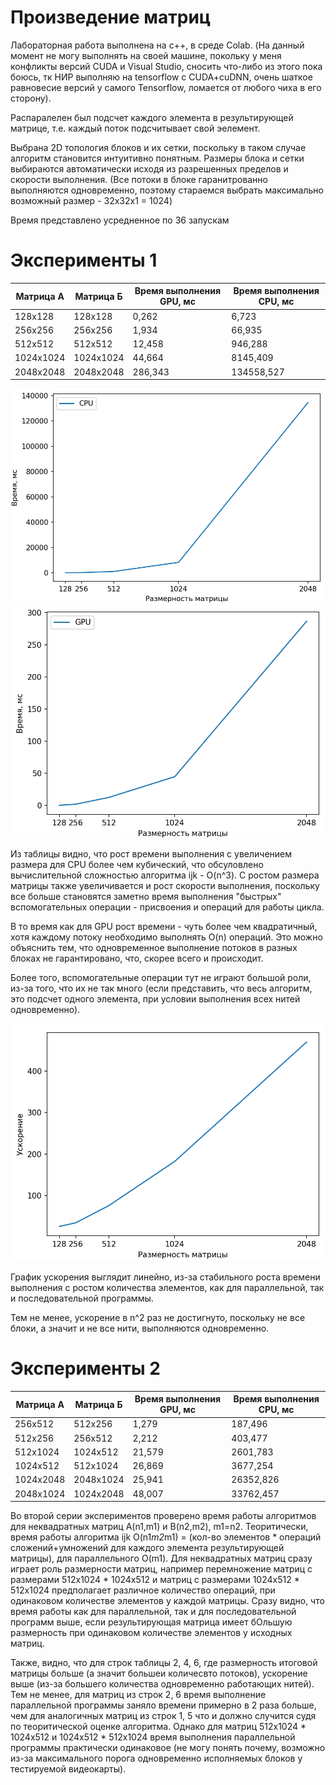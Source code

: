 # Произведение матриц
Лабораторная работа выполнена на c++, в среде Colab. 
(На данный момент не могу выполнять на своей машине, покольку у меня конфликты версий CUDA и Visual Studio, 
сносить что-либо из этого пока боюсь, тк НИР выполняю на tensorflow с CUDA+cuDNN, очень шаткое равновесие версий у самого Tensorflow,
ломается от любого чиха в его сторону).

Распаралелен был подсчет каждого элемента в результирующей матрице, т.е. каждый поток подсчитывает свой эелемент.

Выбрана 2D топология блоков и их сетки, поскольку в таком случае алгоритм становится интуитивно понятным.
Размеры блока и сетки выбираются автоматически исходя из разрешенных пределов и скорости выполнения. 
(Все потоки в блоке гаранитрованно выполняются одновременно, поэтому стараемся выбрать максимально возможный размер - 32x32x1 = 1024)

Время представлено усредненное по 36 запускам

# Эксперименты 1
Матрица А  	| Матрица Б | Время выполнения GPU, мс 	| Время выполнения CPU, мс 
----------- | --------- | -------------------------	| -----------------------
128х128  	| 128х128	| 0,262 					| 6,723
256х256  	| 256х256	| 1,934						| 66,935
512х512  	| 512х512 	| 12,458 					| 946,288
1024х1024	| 1024х1024	| 44,664 					| 8145,409
2048х2048	| 2048х2048	| 286,343					| 134558,527


![CPU](https://github.com/VadimKolodin/hpc/blob/main/matmul/cpu.png?raw=true)
![GPU](https://github.com/VadimKolodin/hpc/blob/main/matmul/gpu.png?raw=true)


Из таблицы видно, что рост времени выполнения с увеличением размера для CPU более чем кубический, что обсуловлено вычислительной сложностью алгоритма ijk - O(n^3). 
С ростом размера матрицы также увеличивается и рост скорости выполнения, 
поскольку все больше становятся заметно время выполнения "быстрых" вспомогательных операции - присвоения и операций для работы цикла.

В то время как для GPU рост времени - чуть более чем квадратичный, хотя каждому потоку необходимо выполнять O(n) операций. Это можно объяснить тем, 
что одновременное выполнение потоков в разных блоках не гарантировано, что, скорее всего и происходит.

Более того, вспомогательные операции тут не играют большой роли, из-за того, что их не так много 
(если представить, что весь алгоритм, это подсчет одного элемента, при условии выполнения всех нитей одновременно).

![Ускорение](https://github.com/VadimKolodin/hpc/blob/main/matmul/acceleration.png?raw=true)

График ускорения выглядит линейно, из-за стабильного роста времени выполнения с ростом количества элементов, как для параллельной, так и последовательной программы.

Тем не менее, ускорение в n^2 раз не достигнуто, поскольку не все блоки, а значит и не все нити, выполняются одновременно.

# Эксперименты 2
Матрица А  	| Матрица Б | Время выполнения GPU, мс 	| Время выполнения CPU, мс 
----------- | --------- | -------------------------	| -----------------------
256х512  	| 512х256	| 1,279						| 187,496
512х256  	| 256х512 	| 2,212 					| 403,477
512х1024	| 1024х512	| 21,579 					| 2601,783
1024х512	| 512х1024	| 26,869 					| 3677,254
1024х2048	| 2048х1024	| 25,941 					| 26352,826
2048х1024	| 1024х2048	| 48,007 					| 33762,457

Во второй серии экспериментов проверено время работы алгоритмов для неквадратных матриц A(n1,m1) и B(n2,m2), m1=n2.
Теоритически, время работы алгоритма ijk O(n1*m2*m1) = (кол-во элементов * операций сложений+умножений для каждого элемента результирующей матрицы), для параллельного O(m1).
Для неквадратных матриц сразу играет роль размерности матриц, например перемножение матриц с размерами 512х1024 * 1024х512 и матриц с размерами 1024х512 * 512х1024
предполагает различное количество операций, при одинаковом количестве элементов у каждой матрицы.
Сразу видно, что время работы как для параллельной, так и для  последовательной программ выше, если результирующая матрица имеет бОльшую размерность при одинаковом количестве элементов у исходных матриц.

Также, видно, что для строк таблицы 2, 4, 6, где размерность итоговой матрицы больше (а значит большеи количесвто потоков), ускорение выше (из-за большего количества одновременно работающих нитей).
Тем не менее, для матриц из строк 2, 6 время выполнение параллельной программы заняло времени примерно в 2 раза больше, чем для аналогичных матриц из строк 1, 5 что и должно случится судя по теоритической оценке алгоритма.
Однако для матриц 512х1024 * 1024х512 и 1024х512 * 512х1024 время выполнения параллельной программы практически одинаковое
(не могу понять почему, возможно из-за максимального порога одновременно исполняемых блоков у тестируемой видеокарты).

